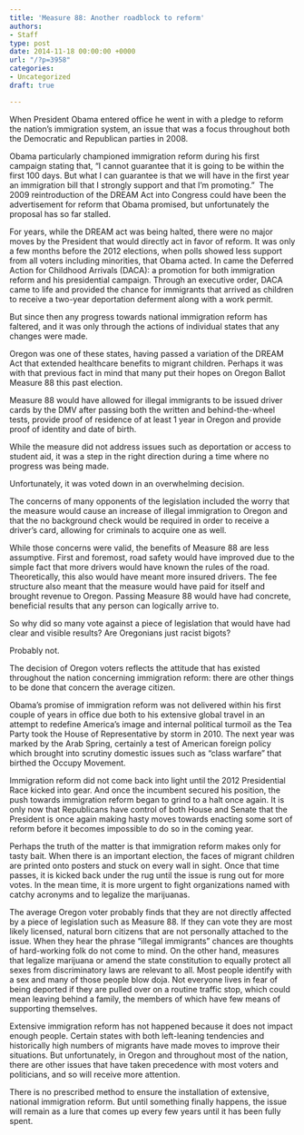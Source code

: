 ```yaml
---
title: 'Measure 88: Another roadblock to reform'
authors:
- Staff
type: post
date: 2014-11-18 00:00:00 +0000
url: "/?p=3958"
categories:
- Uncategorized
draft: true

---
```

When President Obama entered office he went in with a pledge to reform the nation’s immigration system, an issue that was a focus throughout both the Democratic and Republican parties in 2008.

Obama particularly championed immigration reform during his first campaign stating that, “I cannot guarantee that it is going to be within the first 100 days. But what I can guarantee is that we will have in the first year an immigration bill that I strongly support and that I’m promoting.”  The 2009 reintroduction of the DREAM Act into Congress could have been the advertisement for reform that Obama promised, but unfortunately the proposal has so far stalled.

For years, while the DREAM act was being halted, there were no major moves by the President that would directly act in favor of reform. It was only a few months before the 2012 elections, when polls showed less support from all voters including minorities, that Obama acted. In came the Deferred Action for Childhood Arrivals (DACA): a promotion for both immigration reform and his presidential campaign. Through an executive order, DACA came to life and provided the chance for immigrants that arrived as children to receive a two-year deportation deferment along with a work permit.

But since then any progress towards national immigration reform has faltered, and it was only through the actions of individual states that any changes were made.

Oregon was one of these states, having passed a variation of the DREAM Act that extended healthcare benefits to migrant children. Perhaps it was with that previous fact in mind that many put their hopes on Oregon Ballot Measure 88 this past election.

Measure 88 would have allowed for illegal immigrants to be issued driver cards by the DMV after passing both the written and behind-the-wheel tests, provide proof of residence of at least 1 year in Oregon and provide proof of identity and date of birth.

While the measure did not address issues such as deportation or access to student aid, it was a step in the right direction during a time where no progress was being made.

Unfortunately, it was voted down in an overwhelming decision.

The concerns of many opponents of the legislation included the worry that the measure would cause an increase of illegal immigration to Oregon and that the no background check would be required in order to receive a driver’s card, allowing for criminals to acquire one as well.

While those concerns were valid, the benefits of Measure 88 are less assumptive. First and foremost, road safety would have improved due to the simple fact that more drivers would have known the rules of the road. Theoretically, this also would have meant more insured drivers. The fee structure also meant that the measure would have paid for itself and brought revenue to Oregon. Passing Measure 88 would have had concrete, beneficial results that any person can logically arrive to.

So why did so many vote against a piece of legislation that would have had clear and visible results? Are Oregonians just racist bigots?

Probably not.

The decision of Oregon voters reflects the attitude that has existed throughout the nation concerning immigration reform: there are other things to be done that concern the average citizen.

Obama’s promise of immigration reform was not delivered within his first couple of years in office due both to his extensive global travel in an attempt to redefine America’s image and internal political turmoil as the Tea Party took the House of Representative by storm in 2010. The next year was marked by the Arab Spring, certainly a test of American foreign policy which brought into scrutiny domestic issues such as “class warfare” that birthed the Occupy Movement.

Immigration reform did not come back into light until the 2012 Presidential Race kicked into gear. And once the incumbent secured his position, the push towards immigration reform began to grind to a halt once again. It is only now that Republicans have control of both House and Senate that the President is once again making hasty moves towards enacting some sort of reform before it becomes impossible to do so in the coming year.

Perhaps the truth of the matter is that immigration reform makes only for tasty bait. When there is an important election, the faces of migrant children are printed onto posters and stuck on every wall in sight. Once that time passes, it is kicked back under the rug until the issue is rung out for more votes. In the mean time, it is more urgent to fight organizations named with catchy acronyms and to legalize the marijuanas.

The average Oregon voter probably finds that they are not directly affected by a piece of legislation such as Measure 88. If they can vote they are most likely licensed, natural born citizens that are not personally attached to the issue. When they hear the phrase “illegal immigrants” chances are thoughts of hard-working folk do not come to mind. On the other hand, measures that legalize marijuana or amend the state constitution to equally protect all sexes from discriminatory laws are relevant to all. Most people identify with a sex and many of those people blow doja. Not everyone lives in fear of being deported if they are pulled over on a routine traffic stop, which could mean leaving behind a family, the members of which have few means of supporting themselves.

Extensive immigration reform has not happened because it does not impact enough people. Certain states with both left-leaning tendencies and historically high numbers of migrants have made moves to improve their situations. But unfortunately, in Oregon and throughout most of the nation, there are other issues that have taken precedence with most voters and politicians, and so will receive more attention.

There is no prescribed method to ensure the installation of extensive, national immigration reform. But until something finally happens, the issue will remain as a lure that comes up every few years until it has been fully spent.
